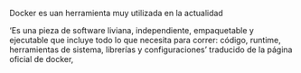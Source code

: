 Docker es uan herramienta muy utilizada en la actualidad

‘Es una pieza de software liviana, independiente, empaquetable y ejecutable que incluye todo lo que necesita para correr: código, runtime, herramientas de sistema, librerías y configuraciones’ traducido de la página oficial de docker, 



